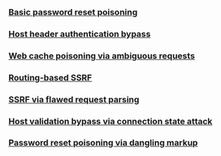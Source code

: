 ### [Basic password reset poisoning](https://portswigger.net/web-security/host-header/exploiting/password-reset-poisoning/lab-host-header-basic-password-reset-poisoning)


### [Host header authentication bypass](https://portswigger.net/web-security/host-header/exploiting/lab-host-header-authentication-bypass)


### [Web cache poisoning via ambiguous requests](https://portswigger.net/web-security/host-header/exploiting/lab-host-header-web-cache-poisoning-via-ambiguous-requests)


### [Routing-based SSRF](https://portswigger.net/web-security/host-header/exploiting/lab-host-header-routing-based-ssrf)


### [SSRF via flawed request parsing](https://portswigger.net/web-security/host-header/exploiting/lab-host-header-ssrf-via-flawed-request-parsing)


### [Host validation bypass via connection state attack](https://portswigger.net/web-security/host-header/exploiting/lab-host-header-host-validation-bypass-via-connection-state-attack)


### [Password reset poisoning via dangling markup](https://portswigger.net/web-security/host-header/exploiting/password-reset-poisoning/lab-host-header-password-reset-poisoning-via-dangling-markup)